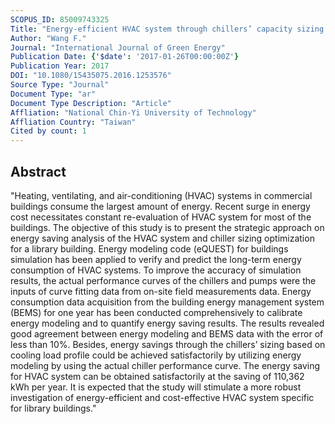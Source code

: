 ```yaml
---
SCOPUS_ID: 85009743325
Title: "Energy-efficient HVAC system through chillers’ capacity sizing for a library building"
Author: "Wang F."
Journal: "International Journal of Green Energy"
Publication Date: {'$date': '2017-01-26T00:00:00Z'}
Publication Year: 2017
DOI: "10.1080/15435075.2016.1253576"
Source Type: "Journal"
Document Type: "ar"
Document Type Description: "Article"
Affliation: "National Chin-Yi University of Technology"
Affliation Country: "Taiwan"
Cited by count: 1
---
```


## Abstract
"Heating, ventilating, and air-conditioning (HVAC) systems in commercial buildings consume the largest amount of energy. Recent surge in energy cost necessitates constant re-evaluation of HVAC system for most of the buildings. The objective of this study is to present the strategic approach on energy saving analysis of the HVAC system and chiller sizing optimization for a library building. Energy modeling code (eQUEST) for buildings simulation has been applied to verify and predict the long-term energy consumption of HVAC systems. To improve the accuracy of simulation results, the actual performance curves of the chillers and pumps were the inputs of curve fitting data from on-site field measurements data. Energy consumption data acquisition from the building energy management system (BEMS) for one year has been conducted comprehensively to calibrate energy modeling and to quantify energy saving results. The results revealed good agreement between energy modeling and BEMS data with the error of less than 10%. Besides, energy savings through the chillers’ sizing based on cooling load profile could be achieved satisfactorily by utilizing energy modeling by using the actual chiller performance curve. The energy saving for HVAC system can be obtained satisfactorily at the saving of 110,362 kWh per year. It is expected that the study will stimulate a more robust investigation of energy-efficient and cost-effective HVAC system specific for library buildings."

